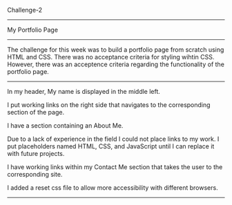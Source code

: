 Challenge-2 

***

My Portfolio Page

***

The challenge for this week was to build a portfolio page from scratch using HTML and CSS. There was no acceptance criteria for styling wihtin CSS. However, there was an acceptence criteria regarding the functionality of the portfolio page.

***

In my header, My name is displayed in the middle left. 

I put working links on the right side that navigates to the corresponding section of the page.

I have a section containing an About Me.

Due to a lack of experience in the field I could not place links to my work. I put placeholders named HTML, CSS, and JavaScript until I can replace it with future projects. 

I have working links within my Contact Me section that takes the user to the corresponding site. 

I added a reset css file to allow more accessibility with different browsers. 

***

